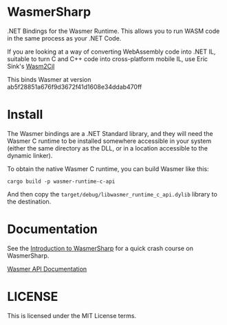 # WasmerSharp

.NET Bindings for the Wasmer Runtime.  This allows you to run WASM code 
in the same process as your .NET Code.    

If you are looking at a way of converting WebAssembly code into .NET IL, 
suitable to turn C and C++ code into cross-platform mobile IL, use 
Eric Sink's [Wasm2Cil](https://github.com/ericsink/wasm2cil)

This binds Wasmer at version ab5f28851a676f9d3672f41d1608e34ddab470ff

# Install

The Wasmer bindings are a .NET Standard library, and they will need
the Wasmer C runtime to be installed somewhere accessible in your
system (either the same directory as the DLL, or in a location
accessible to the dynamic linker).

To obtain the native Wasmer C runtime, you can build Wasmer like this:

```
cargo build -p wasmer-runtime-c-api
```

And then copy the `target/debug/libwasmer_runtime_c_api.dylib` library
to the destination.

# Documentation

See the [Introduction to
WasmerSharp](https://migueldeicaza.github.io/WasmerSharp/articles/intro.html)
for a quick crash course on WasmerSharp.

[Wasmer API Documentation](https://migueldeicaza.github.io/WasmerSharp/api/WasmerSharp.html)

# LICENSE

This is licensed under the MIT License terms.
